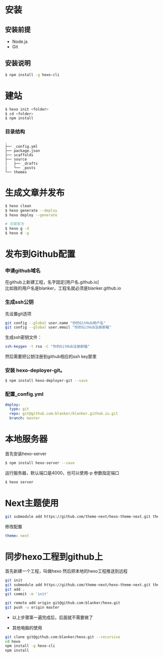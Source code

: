 # 安装  
  
## 安装前提  

- Node.js
- Git

## 安装说明

```bash
$ npm install -g hexo-cli
```


# 建站

```bash
$ hexo init <folder>
$ cd <folder>
$ npm install
```

### 目录结构   

```
.
├── _config.yml
├── package.json
├── scaffolds
├── source
|   ├── _drafts
|   └── _posts
└── themes
```


# 生成文章并发布


```bash
$ hexo clean
$ hexo generate --deploy
$ hexo deploy --generate

# 可简写为
$ hexo g -d
$ hexo d -g
```


# 发布到Github配置

### 申请github域名
在github上新建工程，名字固定[用户名.github.io]   
比如我的用户名是blanker，工程名就必须是blanker.github.io


### 生成ssh公钥
   
先设置git选项
```bash
git config --global user.name "你的GitHub用户名"
git config --global user.email "你的GitHub注册邮箱"
```
   
生成ssh密钥文件：
```bash
ssh-keygen -t rsa -C "你的GitHub注册邮箱"
```
然后需要把公钥注册到github相应的ssh key那里


### 安装 hexo-deployer-git。
```bash
$ npm install hexo-deployer-git --save
```

### 配置_config.yml 
```yaml
deploy:
  type: git
  repo: git@github.com:blanker/blanker.github.io.git
  branch: master
```


# 本地服务器

首先安装hexo-server
```bash
$ npm install hexo-server --save
```

运行服务器，默认端口是4000，也可以使用-p 参数指定端口
```bash
$ hexo server
```

# Next主题使用

```bash
git submodule add https://github.com/theme-next/hexo-theme-next.git themes/next
```

修改配置
```yaml
theme: next
```


# 同步hexo工程到github上

首先新建一个工程，叫做hexo
然后把本地的hexo工程推送到远程

```bash
git init
git submodule add https://github.com/theme-next/hexo-theme-next.git themes/next
git add .
git commit -m 'init'

git remote add origin git@github.com:blanker/hexo.git
git push -u origin master
```

* 以上步骤第一遍完成后，后面就不需要做了

* 其他电脑的使用

```bash
git clone git@github.com:blanker/hexo.git --recursive
cd hexo
npm install -g hexo-cli
npm install
```

